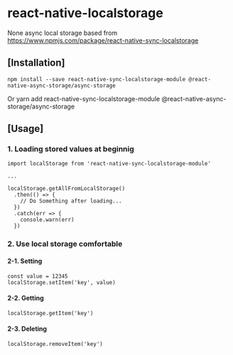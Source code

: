 # react-native-localstorage
None async local storage based from https://www.npmjs.com/package/react-native-sync-localstorage

## [Installation]
    npm install --save react-native-sync-localstorage-module @react-native-async-storage/async-storage
Or
    yarn add react-native-sync-localstorage-module @react-native-async-storage/async-storage

## [Usage]

### 1. Loading stored values at beginnig
    import localStorage from 'react-native-sync-localstorage-module'

    ...

    localStorage.getAllFromLocalStorage()
      .then(() => {
        // Do Something after loading...
      })
      .catch(err => {
        console.warn(err)
      })

### 2. Use local storage comfortable
#### 2-1. Setting
    const value = 12345
    localStorage.setItem('key', value)

#### 2-2. Getting
    localStorage.getItem('key')

#### 2-3. Deleting
    localStorage.removeItem('key')